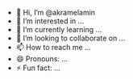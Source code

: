 - 👋 Hi, I’m @akramelamin
- 👀 I’m interested in ...
- 🌱 I’m currently learning ...
- 💞️ I’m looking to collaborate on ...
- 📫 How to reach me ...
- 😄 Pronouns: ...
- ⚡ Fun fact: ...

<!---
akramelamin/akramelamin is a ✨ special ✨ repository because its `README.md` (this file) appears on your GitHub profile.
You can click the Preview link to take a look at your changes.
--->
